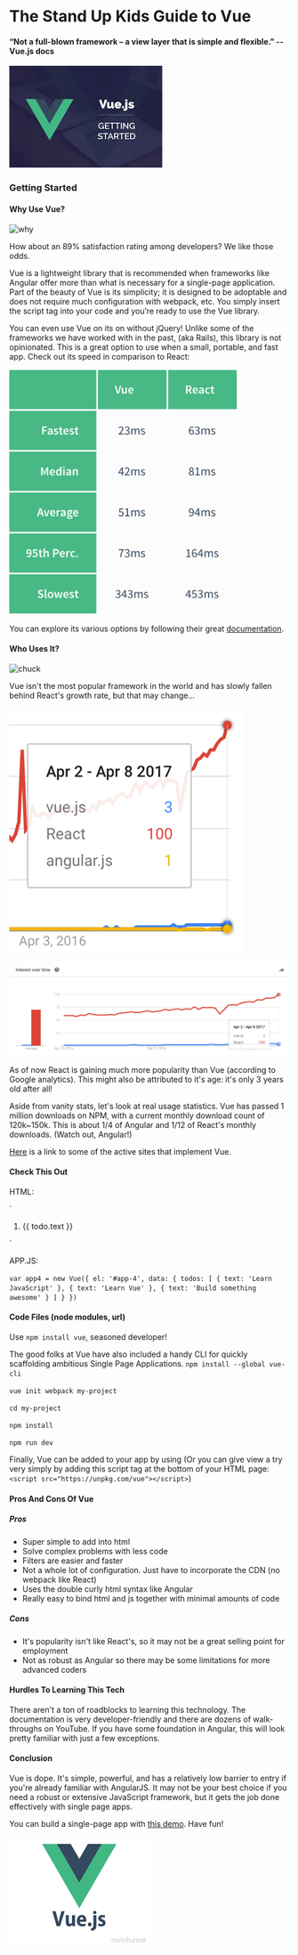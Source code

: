 # The Stand Up Kids Guide to Vue
#### “Not a full-blown framework – a view layer that is simple and flexible.” --Vue.js docs

![icon](./app/assets/images/vue-icon.jpeg)

### Getting Started

#### Why Use Vue?

![why](https://media.giphy.com/media/n9tdoAI1FcwqA/giphy.gif)

How about an 89% satisfaction rating among developers? We like those odds.

Vue is a lightweight library that is recommended when frameworks like Angular offer more than what is necessary for a single-page application. Part of the beauty of Vue is its simplicity; it is designed to be adoptable and does not require much configuration with webpack, etc. You simply insert the script tag into your code and you’re ready to use the Vue library.

You can even use Vue on its on without jQuery! Unlike some of the frameworks we have worked with in the past, (aka Rails), this library is not opinionated. This is a great option to use when a small, portable, and fast app. Check out its speed in comparison to React:

![vue_speed](./app/assets/images/vue_speed.png)

You can explore its various options by following their great [documentation](https://vuejs.org/v2/guide/).

#### Who Uses It?
![chuck](https://media.giphy.com/media/3o7btQqC3dIlJNf5zW/giphy.gif)

Vue isn't the most popular framework in the world and has slowly fallen behind React's growth rate, but that may change...

![trend1](./app/assets/images/2017_trend_graph.png)

![trend2](./app/assets/images/last_year_trend_graph.png)

As of now React is gaining much more popularity than Vue (according to Google analytics). This might also be attributed to it's age: it's only 3 years old after all!

Aside from vanity stats, let's look at real usage statistics. Vue has passed 1 million downloads on NPM, with a current monthly download count of 120k~150k. This is about 1/4 of Angular and 1/12 of React's monthly downloads. (Watch out, Angular!)

[Here](href="https://github.com/vuejs/awesome-vue#commercial-products") is a link to some of the active sites that implement Vue.

#### Check This Out
HTML:

`<div id="app-4">
   <ol>
   <li v-for="todo in todos">
      {{ todo.text }}
    </li>
  </ol>
</div>`

APP.JS:

`var app4 = new Vue({
  el: '#app-4',
  data: {
    todos: [
      { text: 'Learn JavaScript' },
      { text: 'Learn Vue' },
      { text: 'Build something awesome' }
    ]
  }
})`

#### Code Files (node modules, url)
Use `npm install vue`, seasoned developer!

The good folks at Vue have also included a handy CLI for quickly scaffolding ambitious Single Page Applications.
`npm install --global vue-cli`

 `vue init webpack my-project`

 `cd my-project`

 `npm install`

 `npm run dev`

Finally, Vue can be added to your app by using (Or you can give view a try very simply by adding this script tag at the bottom of your HTML page: `<script src="https://unpkg.com/vue"></script>`)

#### Pros And Cons Of Vue

##### Pros
<ul>
  <li>Super simple to add into html</li>
  <li>Solve complex problems with less code</li>
  <li>Filters are easier and faster</li>
  <li>Not a whole lot of configuration. Just have to incorporate the CDN (no webpack like React)</li>
  <li>Uses the double curly html syntax like Angular</li>
  <li>Really easy to bind html and js together with minimal amounts of code</li>
</ul>

##### Cons
<ul>
  <li>It's popularity isn't like React's, so it may not be a great selling point for employment</li>
  <li>Not as robust as Angular so there may be some limitations for more advanced coders</li>
</ul>

#### Hurdles To Learning This Tech

There aren't a ton of roadblocks to learning this technology. The documentation is very developer-friendly and there are dozens of walk-throughs on YouTube. If you have some foundation in Angular, this will look pretty familiar with just a few exceptions.

#### Conclusion

Vue is dope. It's simple, powerful, and has a relatively low barrier to entry if you're already familiar with AngularJS. It may not be your best choice if you need a robust or extensive JavaScript framework, but it gets the job done effectively with single page apps.

You can build a single-page app with [this demo](https://scotch.io/tutorials/build-an-app-with-vue-js-a-lightweight-alternative-to-angularjs). Have fun!

![icon2](./app/assets/images/vue-icon2.png)
